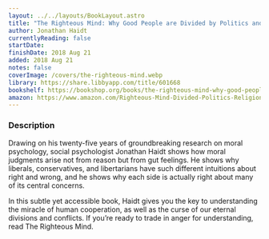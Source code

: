 ```yaml
---
layout: ../../layouts/BookLayout.astro
title: "The Righteous Mind: Why Good People are Divided by Politics and Religion"
author: Jonathan Haidt
currentlyReading: false
startDate:
finishDate: 2018 Aug 21
added: 2018 Aug 21
notes: false
coverImage: /covers/the-righteous-mind.webp
library: https://share.libbyapp.com/title/601668
bookshelf: https://bookshop.org/books/the-righteous-mind-why-good-people-are-divided-by-politics-and-religion-9798200560639/9780307455772
amazon: https://www.amazon.com/Righteous-Mind-Divided-Politics-Religion/dp/0307455777
---
```


### Description
Drawing on his twenty-five years of groundbreaking research on moral psychology, social psychologist Jonathan Haidt shows how moral judgments arise not from reason but from gut feelings. He shows why liberals, conservatives, and libertarians have such different intuitions about right and wrong, and he shows why each side is actually right about many of its central concerns.

In this subtle yet accessible book, Haidt gives you the key to understanding the miracle of human cooperation, as well as the curse of our eternal divisions and conflicts. If you’re ready to trade in anger for understanding, read The Righteous Mind.

<!-- ### Notes & Highlights -->

